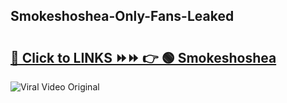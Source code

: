 
 ## Smokeshoshea-Only-Fans-Leaked

# <h2><a href="https://clipsfans.com/Smokeshoshea&ref=git">🔗 Click to LINKS ⏩⏩ 👉 🟢 Smokeshoshea </a></h2>

<a href="https://clipsfans.com/Smokeshoshea&ref=git" rel="nofollow" data-target="animated-image.originalLink"><img src="https://i.ibb.co.com/xMMVF88/686577567.gif" alt="Viral Video Original" style="max-width: 100%; display: inline-block;" data-target="animated-image.originalImage"></a>
